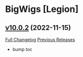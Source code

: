 # BigWigs [Legion]

## [v10.0.2](https://github.com/BigWigsMods/BigWigs_Legion/tree/v10.0.2) (2022-11-15)
[Full Changelog](https://github.com/BigWigsMods/BigWigs_Legion/compare/v10.0.1...v10.0.2) [Previous Releases](https://github.com/BigWigsMods/BigWigs_Legion/releases)

- bump toc  
